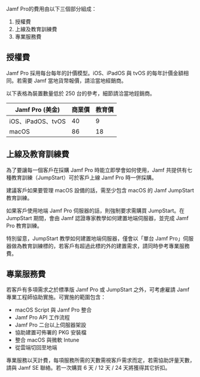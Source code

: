 Jamf Pro的費用由以下三個部分組成：

1. 授權費
2. 上線及教育訓練費
3. 專業服務費

## 授權費
Jamf Pro 採用每台每年的計價模型。iOS、iPadOS 與 tvOS 的每年計價金額相同。若需要 Jamf 當地貨幣報價，請洽當地經銷商。

以下表格為裝置數量低於 250 台的參考，細節請洽當地鋞銷商。


| Jamf Pro     (美金)     | 商業價   | 教育價    |
|------------------------|---------|----------|
| iOS、iPadOS、tvOS       | 40      | 9        |
| macOS                  | 86      | 18       |


## 上線及教育訓練費
為了要讓每一個客戶在採購 Jamf Pro 時能立即學會如何使用，Jamf 共提供有七種教育訓練（JumpStart）可於客戶上線 Jamf Pro 時一併採購。

建議客戶如果要管理 macOS 設備的話，需至少包含 macOS 的 Jamf JumpStart 教育訓練。

如果客戶使用地端 Jamf Pro 伺服器的話，則強制要求需購買 JumpStart。在 JumpStart 期間，會由 Jamf 認證專家教學如何建置地端伺服器，並完成 Jamf Pro 教育訓練。

特別留意，JumpStart 教學如何建置地端伺服器，僅會以「單台 Jamf Pro」伺服器做為教育訓練標的，若客戶有超過此標的外的建置需求，請同時參考專業服務費。


## 專業服務費
若客戶有多項需求之於標準版 Jamf Pro 或 JumpStart 之外，可考慮雇請 Jamf 專業工程師協助實施。可實施的範圍包含：

- macOS Script 與 Jamf Pro 整合
- Jamf Pro API 工作流程
- Jamf Pro 二台以上伺服器架設
- 協助建置可佈署的 PKG 安裝檔
- 整合 macOS 與微軟 Intune
- 從雲端切回至地端

專業服務以天計費，每項服務所需的天數需視客戶需求而定，若需協助評量天數，請與 Jamf SE 聯絡。若一次購買 6 天 / 12 天 / 24 天將獲得其它折扣。


